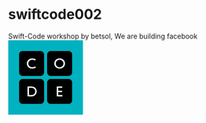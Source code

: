 # swiftcode002
Swift-Code workshop by betsol, We are building facebook
![Betsol](https://github.com/swift-code/swiftcode002/blob/master/public/images/code.png)
